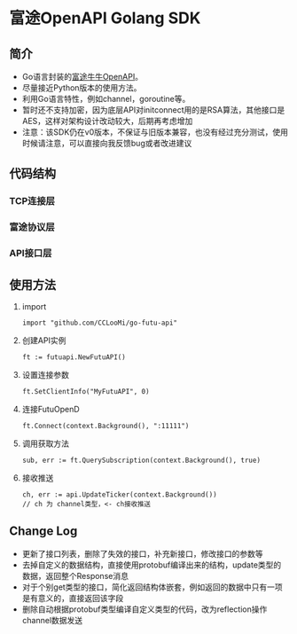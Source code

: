 # 富途OpenAPI Golang SDK

## 简介

* Go语言封装的[富途牛牛OpenAPI](https://openapi.futunn.com/futu-api-doc/)。
* 尽量接近Python版本的使用方法。
* 利用Go语言特性，例如channel，goroutine等。
* 暂时还不支持加密，因为底层API对initconnect用的是RSA算法，其他接口是AES，这样对架构设计改动较大，后期再考虑增加
* 注意：该SDK仍在v0版本，不保证与旧版本兼容，也没有经过充分测试，使用时候请注意，可以直接向我反馈bug或者改进建议

## 代码结构

### TCP连接层

### 富途协议层

### API接口层

## 使用方法

1. import

    ```
    import "github.com/CCLooMi/go-futu-api"
    ```

1. 创建API实例

    ```
    ft := futuapi.NewFutuAPI()
    ```

1. 设置连接参数

    ```
    ft.SetClientInfo("MyFutuAPI", 0)
    ```

1. 连接FutuOpenD

    ```
    ft.Connect(context.Background(), ":11111")
    ```

1. 调用获取方法

    ```
    sub, err := ft.QuerySubscription(context.Background(), true)
    ```

1. 接收推送

    ```
    ch, err := api.UpdateTicker(context.Background())
    // ch 为 channel类型，<- ch接收推送
    ```

## Change Log

* 更新了接口列表，删除了失效的接口，补充新接口，修改接口的参数等
* 去掉自定义的数据结构，直接使用protobuf编译出来的结构，update类型的数据，返回整个Response消息
* 对于个别get类型的接口，简化返回结构体嵌套，例如返回的数据中只有一项是有意义的，直接返回该字段
* 删除自动根据protobuf类型编译自定义类型的代码，改为reflection操作channel数据发送

